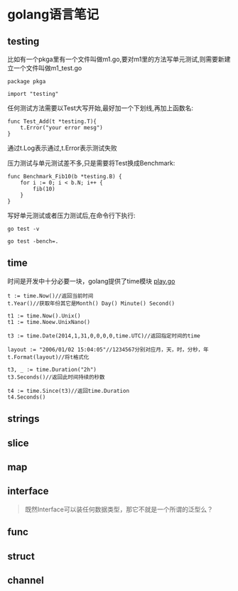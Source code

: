 golang语言笔记
=====

testing
-----
比如有一个pkga里有一个文件叫做m1.go,要对m1里的方法写单元测试,则需要新建立一个文件叫做m1_test.go

```
package pkga

import "testing"
```
任何测试方法需要以Test大写开始,最好加一个下划线,再加上函数名:

```
func Test_Add(t *testing.T){
	t.Error("your error mesg")
}
```
通过t.Log表示通过,t.Error表示测试失败

压力测试与单元测试差不多,只是需要将Test换成Benchmark:

```
func Benchmark_Fib10(b *testing.B) {
	for i := 0; i < b.N; i++ {
		fib(10)
	}
}
```

写好单元测试或者压力测试后,在命令行下执行:

```
go test -v

go test -bench=.
```

time
----
时间是开发中十分必要一块，golang提供了time模块
[play.go](http://play.golang.org/p/1rGxhRwbcw)

```
t := time.Now()//返回当前时间
t.Year()//获取年份其它是Month() Day() Minute() Second()

t1 := time.Now().Unix()
t1 := time.Noew.UnixNano()

t3 := time.Date(2014,1,31,0,0,0,0,time.UTC)//返回指定时间的time

layout := "2006/01/02 15:04:05"//1234567分别对应月，天，时，分秒，年
t.Format(layout)//将t格式化

t3, _ := time.Duration("2h")
t3.Seconds()//返回此时间持续的秒数

t4 := time.Since(t3)//返回time.Duration
t4.Seconds()

```



strings
----


slice
----

map
----

interface
----
>既然Interface可以装任何数据类型，那它不就是一个所谓的泛型么？

func
----

struct
----

channel
----